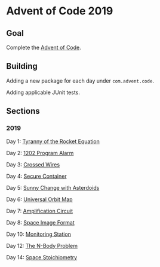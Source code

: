 # Advent of Code 2019

## Goal

Complete the [Advent of Code](https://adventofcode.com/).

## Building

Adding a new package for each day under `com.advent.code`.

Adding applicable JUnit tests.



## Sections

### 2019

Day 1: [Tyranny of the Rocket Equation](src/main/java/advent/year2019/day1/README.md)

Day 2: [1202 Program Alarm](src/main/java/advent/year2019/day2/README.md)

Day 3: [Crossed Wires](src/main/java/advent/year2019/day3/README.md)

Day 4: [Secure Container](src/main/java/advent/year2019/day4/README.md)

Day 5: [Sunny Change with Asterdoids](src/main/java/advent/year2019/day5/README.md)

Day 6: [Universal Orbit Map](src/main/java/advent/year2019/day6/README.md)

Day 7: [Amplification Circuit](src/main/java/advent/year2019/day7/README.md)

Day 8: [Space Image Format](src/main/java/advent/year2019/day8/README.md)

Day 10: [Monitoring Station](src/main/java/advent/year2019/day10/README.md)

Day 12: [The N-Body Problem](src/main/java/advent/year2019/day12/README.md)

Day 14: [Space Stoichiometry](src/main/java/advent/year2019/day14/README.md)
